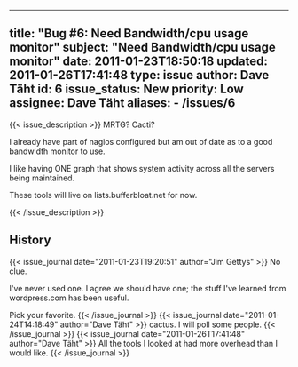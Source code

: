 
---
title: "Bug #6: Need Bandwidth/cpu usage monitor"
subject: "Need Bandwidth/cpu usage monitor"
date: 2011-01-23T18:50:18
updated: 2011-01-26T17:41:48
type: issue
author: Dave Täht
id: 6
issue_status: New
priority: Low
assignee: Dave Täht
aliases:
    - /issues/6
---

{{< issue_description >}}
MRTG? Cacti?

I already have part of nagios configured but am out of date as to a good
bandwidth monitor to use.

I like having ONE graph that shows system activity across all the
servers being maintained.

These tools will live on lists.bufferbloat.net for now.


{{< /issue_description >}}

## History
{{< issue_journal date="2011-01-23T19:20:51" author="Jim Gettys" >}}
No clue.

I've never used one. I agree we should have one; the stuff I've learned
from wordpress.com has been useful.

Pick your favorite.
{{< /issue_journal >}}
{{< issue_journal date="2011-01-24T14:18:49" author="Dave Täht" >}}
cactus. I will poll some people.
{{< /issue_journal >}}
{{< issue_journal date="2011-01-26T17:41:48" author="Dave Täht" >}}
All the tools I looked at had more overhead than I would like.
{{< /issue_journal >}}

